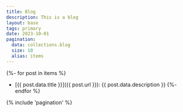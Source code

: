 ```yaml
---
title: Blog
description: This is a blog
layout: base
tags: primary
date: 2023-10-01
pagination:
  data: collections.blog
  size: 10
  alias: items
---
```


{%- for post in items %}

- [{{ post.data.title }}]({{ post.url }}): {{ post.data.description }}
  {%- endfor %}

{% include 'pagination' %}